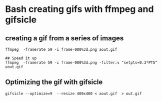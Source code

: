 # Bash creating gifs with ffmpeg and gifsicle

## creating a gif from a series of images
```
ffmpeg  -framerate 59 -i frame-000%3d.png aout.gif

## Speed it up
ffmpeg  -framerate 59 -i frame-000%3d.png -filter:v "setpts=0.3*PTS" aout.gif
```


## Optimizing the gif with gifsicle

```
gifsicle --optimize=9  --resize 400x400 < aout.gif  > out.gif
```

